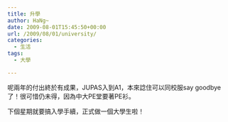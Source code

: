 ```yaml
---
title: 升學
author: HaNg~
date: 2009-08-01T15:45:50+00:00
url: /2009/08/01/university/
categories:
  - 生活
tags:
  - 大學

---
```

呢兩年的付出終於有成果，JUPAS入到A1，本來諗住可以同校服say goodbye了！很可惜仍未得，因為中大PE堂要著PE衫。

下個星期就要搞入學手續，正式做一個大學生啦！